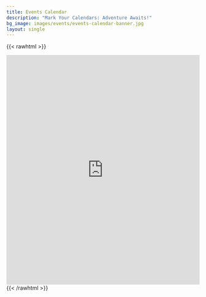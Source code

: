 ```yaml
---
title: Events Calendar
description: "Mark Your Calendars: Adventure Awaits!"
bg_image: images/events/events-calendar-banner.jpg
layout: single
---
```


{{< rawhtml >}}
<iframe src="https://calendar.google.com/calendar/u/0?cid=Y19lYjgwMjI0Mzk5MzZlZjVhZDllMjVhNmZiYmQwYTFmNzRmZjk1OTZkMDdmNzNhNzEwMTg4MzdkNzQyZjVmZWUzQGdyb3VwLmNhbGVuZGFyLmdvb2dsZS5jb20" style="border: 0" width="100%" height="600" frameborder="0" scrolling="no"></iframe>
{{< /rawhtml >}}
